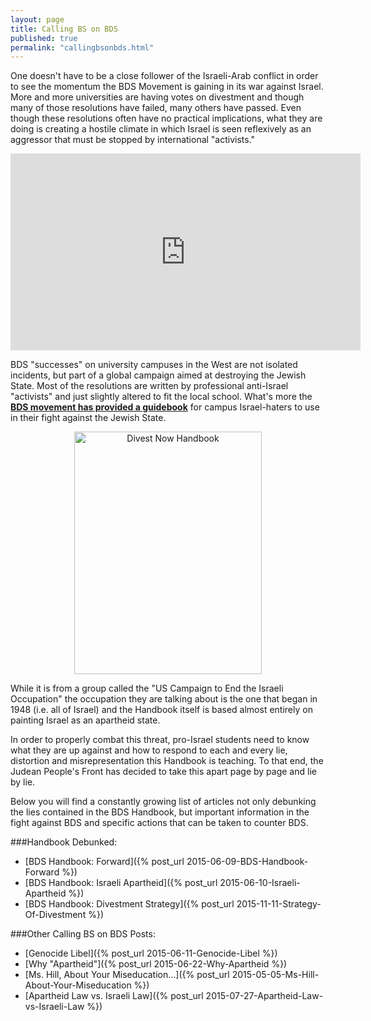 ```yaml
---
layout: page
title: Calling BS on BDS
published: true
permalink: "callingbsonbds.html"
---
```


One doesn't have to be a close follower of the Israeli-Arab conflict in order to see the momentum the BDS Movement is gaining in its war against Israel. More and more universities are having votes on divestment and though many of those resolutions have failed, many others have passed. Even though these resolutions often have no practical implications, what they are doing is creating a hostile climate in which Israel is seen reflexively as an aggressor that must be stopped by international "activists."

<div class="video-container">
<iframe src="https://www.youtube.com/embed/AcEL-NlxBk0" frameborder="0" width="560" height="315"></iframe>
</div>

BDS "successes" on university campuses in the West are not isolated incidents, but part of a global campaign aimed at destroying the Jewish State. Most of the resolutions are written by professional anti-Israel "activists" and just slightly altered to fit the local school. What's more the [**BDS movement has provided a guidebook**](http://www.endtheoccupation.org/downloads/divestguide.pdf) for campus Israel-haters to use in their fight against the Jewish State.

<center><IMG SRC="http://i.imgur.com/nGRUthm.jpg" ALT="Divest Now Handbook" WIDTH=300 HEIGHT=388></center>

While it is from a group called the "US Campaign to End the Israeli Occupation" the occupation they are talking about is the one that began in 1948 (i.e. all of Israel) and the Handbook itself is based almost entirely on painting Israel as an apartheid state.

In order to properly combat this threat, pro-Israel students need to know what they are up against and how to respond to each and every lie, distortion and misrepresentation this Handbook is teaching. To that end, the Judean People's Front has decided to take this apart page by page and lie by lie.

Below you will find a constantly growing list of articles not only debunking the lies contained in the BDS Handbook, but important information in the fight against BDS and specific actions that can be taken to counter BDS.

###Handbook Debunked:

* [BDS Handbook: Forward]({% post_url 2015-06-09-BDS-Handbook-Forward %})
* [BDS Handbook: Israeli Apartheid]({% post_url 2015-06-10-Israeli-Apartheid %})
* [BDS Handbook: Divestment Strategy]({% post_url 2015-11-11-Strategy-Of-Divestment %})

###Other Calling BS on BDS Posts:
* [Genocide Libel]({% post_url 2015-06-11-Genocide-Libel %})
* [Why "Apartheid"]({% post_url 2015-06-22-Why-Apartheid %})
* [Ms. Hill, About Your Miseducation...]({% post_url 2015-05-05-Ms-Hill-About-Your-Miseducation %})
* [Apartheid Law vs. Israeli Law]({% post_url 2015-07-27-Apartheid-Law-vs-Israeli-Law %})
